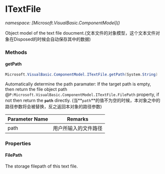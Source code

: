 ﻿# ITextFile
_namespace: [Microsoft.VisualBasic.ComponentModel](<a href="#" onClick="load('/docs/Microsoft.VisualBasic.ComponentModel/index.md')"></a>)_

Object model of the text file doucment.(文本文件的对象模型，这个文本文件对象在Disposed的时候会自动保存其中的数据)



### Methods

#### getPath
```csharp
Microsoft.VisualBasic.ComponentModel.ITextFile.getPath(System.String)
```
Automatically determine the path paramater: If the target path is empty, then return
 the file object path @``P:Microsoft.VisualBasic.ComponentModel.ITextFile.FilePath`` property, if not then return the
 **`path`** directly.
 (当**`path`**的值不为空的时候，本对象之中的路径参数将会被替换，反之返回本对象的路径参数)

|Parameter Name|Remarks|
|--------------|-------|
|path|用户所输入的文件路径|



### Properties

#### FilePath
The storage filepath of this text file.
